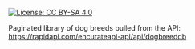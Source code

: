 [![License: CC BY-SA 4.0](https://img.shields.io/badge/License-CC_BY--SA_4.0-lightgrey.svg)](https://creativecommons.org/licenses/by-sa/4.0/)

Paginated library of dog breeds pulled from the API: https://rapidapi.com/encurateapi-api/api/dogbreeddb
